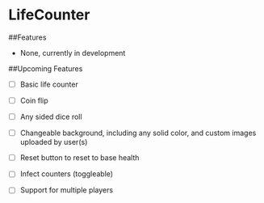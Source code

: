 # LifeCounter


##Features
- None, currently in development

##Upcoming Features
- [ ] Basic life counter
- [ ] Coin flip
- [ ] Any sided dice roll
- [ ] Changeable background, including any solid color, and custom images uploaded by user(s)
- [ ] Reset button to reset to base health
- [ ] Infect counters (toggleable)
- [ ] Support for multiple players

